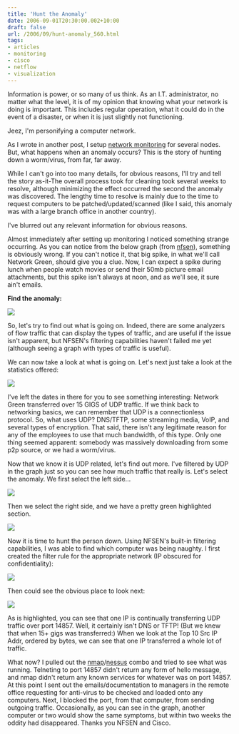 ```yaml
---
title: 'Hunt the Anomaly'
date: 2006-09-01T20:30:00.002+10:00
draft: false
url: /2006/09/hunt-anomaly_560.html
tags: 
- articles
- monitoring
- cisco
- netflow
- visualization
---
```


Information is power, or so many of us think. As an I.T. administrator, no matter what the level, it is of my opinion that knowing what your network is doing is important. This includes regular operation, what it could do in the event of a disaster, or when it is just slightly not functioning.

Jeez, I'm personifying a computer network.

As I wrote in another post, I setup [network monitoring](http://www.kelvinism.com/projects/monitoring-traffic-usage/) for several nodes. But, what happens when an anomaly occurs? This is the story of hunting down a worm/virus, from far, far away.

While I can't go into too many details, for obvious reasons, I'll try and tell the story as-it-The overall process took for cleaning took several weeks to resolve, although minimizing the effect occurred the second the anomaly was discovered. The lengthy time to resolve is mainly due to the time to request computers to be patched/updated/scanned (like I said, this anomaly was with a large branch office in another country).

I've blurred out any relevant information for obvious reasons.

Almost immediately after setting up monitoring I noticed something strange occurring. As you can notice from the below graph (from [nfsen](http://nfsen.sourceforge.net/)), something is obviously wrong. If you can't notice it, that big spike, in what we'll call Network Green, should give you a clue. Now, I can expect a spike during lunch when people watch movies or send their 50mb picture email attachments, but this spike isn't always at noon, and as we'll see, it sure ain't emails.

  
  

**Find the anomaly:**

[![](https://blogger.googleusercontent.com/img/b/R29vZ2xl/AVvXsEht1z52ODlLDYwvk3Qs7QjPyqiYJ40MqI3OofGwdIbQN0NV777mdsavvaIws6OhuyygoaMKVfQ3kRqLUzvL8eQm9_cVqzw3AqGL3iG_9RjU2QH7zwZbleEvgna69GNOwET-dpNjkUJZSRM8/s400/wtf_1.png)](http://picasaweb.google.com/lh/photo/cC1U7SU-l0edQ--5UNBdSg?feat=embedwebsite)  

  
  
  

So, let's try to find out what is going on. Indeed, there are some analyzers of flow traffic that can display the types of traffic, and are useful if the issue isn't apparent, but NFSEN's filtering capabilities haven't failed me yet (although seeing a graph with types of traffic is useful).

We can now take a look at what is going on. Let's next just take a look at the statistics offered:

[![](https://blogger.googleusercontent.com/img/b/R29vZ2xl/AVvXsEhAMfNADISoL8MMmd1gkafmD6dVu4fQZHXVUzbLFHAq7W1genNGQ80VzyBMo8yW5fZB1di5O4BKv5PQ2cxaJHr-CjEOzeE8cr7hwIKvz0qk3XTxjWy3w56YlEI6zFKlgoQlFt8n8rknGfYE/s400/wtf_2.png)](http://picasaweb.google.com/lh/photo/RhLbE6lb-P7TDTe4PMQ0pg?feat=embedwebsite)  

  
  
  

I've left the dates in there for you to see something interesting: Network Green transferred over 15 GIGS of UDP traffic. If we think back to networking basics, we can remember that UDP is a connectionless protocol. So, what uses UDP? DNS/TFTP, some streaming media, VoIP, and several types of encryption. That said, there isn't any legitimate reason for any of the employees to use that much bandwidth, of this type. Only one thing seemed apparent: somebody was massively downloading from some p2p source, or we had a worm/virus.

Now that we know it is UDP related, let's find out more. I've filtered by UDP in the graph just so you can see how much traffic that really is. Let's select the anomaly. We first select the left side...

  
  
[![](https://blogger.googleusercontent.com/img/b/R29vZ2xl/AVvXsEgnSY5uFvnRoJF-k1m3esaeLA2yxBflKa_gV7l3vA5Ono-M6j0fO9sD8yeFVWf0eCpkn0373iY38im6ezl_i9mTY6eNzwoX3dT2MKa3ogKq4TvXyhyphenhyphen9ANj2HVbS-HNZgGnX3j4FAhFWxhpa/s400/wtf_3.png)](http://picasaweb.google.com/lh/photo/151anHEmB6D6I0GNP1WXJA?feat=embedwebsite)  

  
  
  

Then we select the right side, and we have a pretty green highlighted section.

  
  
  
[![](https://blogger.googleusercontent.com/img/b/R29vZ2xl/AVvXsEgWf7WYWZ2z4l_cp9Uv3pelrgTiONwncNva6jij5te_u6DuYl8KT9CuoW-YKv1UYWh__hV0vuYQ_txaNXXXKm6BaYQrfBXv-A0_g7Ib0cc8tGNgE8aeyWM_c-UXBx4iWuB2QqUGxoQCfzju/s400/wtf_4.png)](http://picasaweb.google.com/lh/photo/Aur3YXp5XZzJP1yOaP9w6w?feat=embedwebsite)  

  
  
  
  

Now it is time to hunt the person down. Using NFSEN's built-in filtering capabilities, I was able to find which computer was being naughty. I first created the filter rule for the appropriate network (IP obscured for confidentiality):

  
  
[![](https://blogger.googleusercontent.com/img/b/R29vZ2xl/AVvXsEict48l3J3IqI3WOw1NBgxzRg0wUukWYNy-tkJRaeRYNJGqlPlKL-DwYDLQx-O6LuptQUO5bFG-9V056KKl-bQzzmLTEg_wTsQVAWZOgW9iX0LlArhkOmAO5tatrxjZG5FbyLaLrju3GR5D/s400/wtf_5.png)](http://picasaweb.google.com/lh/photo/mHOFaXkMUXc7bLcjDAi-Qg?feat=embedwebsite)  

  
  
  

Then could see the obvious place to look next:

  
  
[![](https://blogger.googleusercontent.com/img/b/R29vZ2xl/AVvXsEjWGYjMkv2unx4qO6CM94BQSfRoflsfwIvyCZDbAAs9hx2WFuQKz29PCXN5cygx16i2tdAOYx_h886jXTQhjes7uC0d324rZKnO-WbJsYvfEF6fqBnlXP6yIxKpp8PJnFBg6UQKQX6jgDYQ/s400/wtf_6.png)](http://picasaweb.google.com/lh/photo/OvmjUcP50lyFRu1Vn2grIQ?feat=embedwebsite)  

  
  
  

As is highlighted, you can see that one IP is continually transferring UDP traffic over port 14857. Well, it certainly isn't DNS or TFTP! (But we knew that when 15+ gigs was transferred:) When we look at the Top 10 Src IP Addr, ordered by bytes, we can see that one IP transferred a whole lot of traffic.

What now? I pulled out the [nmap](http://http://insecure.org/nmap/)/[nessus](http://www.nessus.org/) combo and tried to see what was running. Telneting to port 14857 didn't return any form of hello message, and nmap didn't return any known services for whatever was on port 14857. At this point I sent out the emails/documentation to managers in the remote office requesting for anti-virus to be checked and loaded onto any computers. Next, I blocked the port, from that computer, from sending outgoing traffic. Occasionally, as you can see in the graph, another computer or two would show the same symptoms, but within two weeks the oddity had disappeared. Thanks you NFSEN and Cisco.